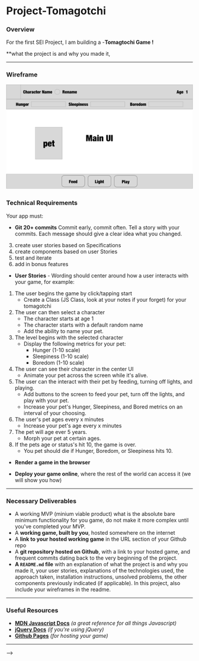 # Project-Tomagotchi


### Overview

For the first SEI Project, I am building a -**Tomagtochi Game !**

 **what the project is and why you made it,

<!-- Let's start out with something fun—**a game!**

Everyone will get a chance to **be creative**, and work through some really **tough programming challenges** – since you've already gotten your feet wet with a few small apps, it's up to you to come up with a fun and interesting game to build.

**You will be working individually for this project**, but we'll be guiding you along the process and helping as you go. Show us what you've got! -->


---
### Wireframe
![Wireframe](/Images/Tomagotchi_Wireframe.png)

### Technical Requirements

Your app must:
<!-- * **HAVE ITS OWN REPO, under your github account. NOT A FORK.** -->
* **Git 20+ commits** Commit early, commit often. Tell a story with your commits. Each message should give a clear idea what you changed.
<!-- * **Include Wireframes and User Stories in the README** -->

<!-- To do
1. create overview of Project -->
<!-- 2. create wireframe of design -->
3. create user stories based on Specifications
4. create components based on user Stories
5. test and iterate
6. add in bonus features
<!-- * **Wireframe:** - Basically draw out what your game will look like—very different way it could look. You can use paper or any wireframe tool you find online. -->

* **User Stories** - Wording should center around how a user interacts with your game, for example:
1.  The user begins the game by click/tapping start
    * Create a Class (JS Class, look at your notes if your forget) for your tomagotchi
2.  The user can then select a character
    * The character starts at age 1
    * The character starts with a default random name
    * Add the ability to name your pet.
3.  The level begins with the selected character
    * Display the following metrics for your pet:
      * Hunger (1-10 scale)
      * Sleepiness (1-10 scale)
      * Boredom (1-10 scale)
4.  The user can see their character in the center UI
    * Animate your pet across the screen while it's alive.
5.  The user can the interact with their pet by feeding, turning off lights, and playing.
    * Add buttons to the screen to feed your pet, turn off the lights, and play with your pet.
    * Increase your pet's Hunger, Sleepiness, and Bored metrics on an interval of your choosing.
5.  The user's pet ages every x minutes
    * Increase your pet's age every x minutes
6.  The pet will age ever 5 years.
    * Morph your pet at certain ages.
6.  If the pets age or status's hit 10, the game is over.
    * You pet should die if Hunger, Boredom, or Sleepiness hits 10.



* **Render a game in the browser**
<!-- * **Include separate HTML / CSS / JavaScript files** -->
<!-- * Stick with **KISS (Keep It Simple Stupid)** and **DRY (Don't Repeat Yourself)** principles -->
<!-- * Use **JavaScript or jQuery** for **DOM manipulation** -->
* **Deploy your game online**, where the rest of the world can access it (we will show you how)
<!-- * Use **semantic markup** for HTML and CSS (adhere to best practices) -->
<!-- * Be reasonably complex -->

---

### Necessary Deliverables

* A working MVP (minium viable product) what is the absolute bare minimum functionality for you game, do not make it more complex until you've completed your MVP.
* A **working game, built by you**, hosted somewhere on the internet
* A **link to your hosted working game** in the URL section of your Github repo
* A **git repository hosted on Github**, with a link to your hosted game, and frequent commits dating back to the very beginning of the project.
* **A ``README.md`` file** with an explanation of what the project is and why you made it, your user stories, explanations of the technologies used, the approach taken, installation instructions, unsolved problems, the other components previously indicated (if applicable).  In this project, also include your wireframes in the readme.

---

### Useful Resources

* **[MDN Javascript Docs](https://developer.mozilla.org/en-US/docs/Web/JavaScript)** _(a great reference for all things  Javascript)_
* **[jQuery Docs](http://api.jquery.com)** _(if you're using jQuery)_
* **[Github Pages](https://pages.github.com)** _(for hosting your game)_

---

<!-- ### Project Feedback + Evaluation

* __Project Workflow__: Did you complete the user stories, wireframes, task tracking, and/or ERDs, as specified above? Did you use source control as expected for the phase of the program you’re in (detailed above)?

* __Technical Requirements__: Did you deliver a project that met all the technical requirements? Given what the class has covered so far, did you build something that was reasonably complex?

* __Creativity__: Did you add a personal spin or creative element into your project submission? Did you deliver something of value to the end user?

* __Code Quality__: Did you follow code style guidance and best practices covered in class, such as spacing, modularity, and semantic naming? Did you comment your code as your instructors have in class?

* __Deployment__: Did you deploy your application to a public url using GitHub Pages?

* __Total__: Your instructors will give you a total score on your project between:

    Score | Expectations
    ----- | ------------
    **0** | _Incomplete._
    **1** | _Does not meet expectations._
    **2** | _Meets expectations, good job!_
    **3** | _Exceeds expectations, great job!_

This will serve as a helpful overall gauge of whether you met the project goals, but __the more important scores are the individual ones__ above, which can help you identify where to focus your efforts for the next project!

---

### Suggested Ways to Get Started -->
<!--
* **Break the project down into different components** (data, presentation, views, style, DOM manipulation) and brainstorm each component individually. Use whiteboards!
* **Use your Development Tools** (console.log, element inspector, alert statements, etc) to debug and solve problems
* During the day, work through problems in class & **ask questions when you need to!** We're here to help prevent you from burning through your time with wild goose chases. Add relevant code to your game each night too, instead of, you know... _procrastinating_.
* **Commit early, commit often.** Don’t be afraid to break something because you can always go back in time to a previous version. There should be _at least_ a couple dozen commits.
* **Consult documentation resources** (MDN, jQuery, etc.) at home to better understand what you’ll be getting into.
* **Plan to write code that you know you will have to remove later.** Create temporary elements (buttons, links, etc) that trigger events if real data is not available. For example, if you’re trying to figure out how to change some text when the game is over but you haven’t solved the win/lose game logic, you can create a button to simulate that until then.

---

### Specifications

<!-- * Create a repo for your tomagotchi pet -->
<!-- * make a commit after you finish each one of the following -->
<!-- * Create a Class (JS Class, look at your notes if your forget) for your tomagotchi
* Instatiate(create) your Tomagotchi
* Display a character of your choice on the screen to represent your pet
* Display the following metrics for your pet:
 * Hunger (1-10 scale)
 * Sleepiness (1-10 scale)
 * Boredom (1-10 scale)
 * Age
* Add buttons to the screen to feed your pet, turn off the lights, and play with your pet.
* Add the ability to name your pet.
* Style the page.
* Increase your pet's age every x minutes
* Increase your pet's Hunger, Sleepiness, and Bored metrics on an interval of your choosing.
* You pet should die if Hunger, Boredom, or Sleepiness hits 10.
* Morph your pet at certain ages.
* Animate your pet across the screen while it's alive.

### Extras
* Have your tomagotchi give birth to baby tomagotchi...
* ...with special powers (extend the class)!
* Add an `excercise()` method to your tomagotchi, that affects certain properties
* Add anything you can think of... use your imagination! --> -->
